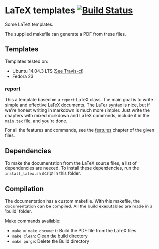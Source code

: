 # LaTeX templates [![Build Status](https://travis-ci.org/idelsink/latex_templates.svg?branch=master)](https://travis-ci.org/idelsink/latex_templates)

Some LaTeX templates.

The supplied makefile can generate a PDF from these files.

## Templates

Templates tested on:

-   Ubuntu 14.04.3 LTS ([See Travis-ci](https://travis-ci.org/idelsink/latex_templates))
-   Fedora 23

### report

This a template based on a `report` LaTeX class.
The main goal is to write simple and effective LaTeX documents.
The LaTex syntax is nice,
but if we're honest writing in markdown is much more simpler.
Just write the chapters with mixed markdown and LaTeX commands,
include it in the `main.tex` file, and you're done.

For all the features and commands,
see the [features](./report/chapters/features.md) chapter of the given files.

## Dependencies

To make the documentation from the LaTeX source files,
a list of dependencies are needed.
To install these dependencies, run the `install_latex.sh` script in this folder.

## Compilation

The documentation has a custom makefile. With this makefile,
the documentation can be compiled.
All the build executables are made in a 'build' folder.

Make commands available:

-   `make` or `make document`: Build the PDF file from the LaTeX files.
-   `make clean`: Clean the build directory
-   `make purge`: Delete the Build directory
